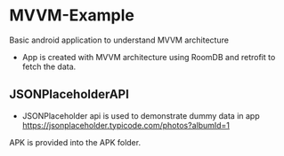 # MVVM-Example
Basic android application to understand MVVM architecture

* App is created with MVVM architecture using RoomDB and retrofit to fetch the data.

## JSONPlaceholderAPI
* JSONPlaceholder api is used to demonstrate dummy data in app
<a>https://jsonplaceholder.typicode.com/photos?albumId=1</a>

APK is provided into the APK folder.
